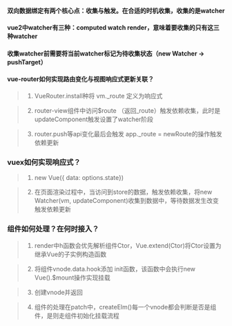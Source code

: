#### 双向数据绑定有两个核心点：收集与触发。在合适的时机收集，收集的是watcher

#### vue2中watcher有三种：computed watch render，意味着要收集的只有这三种watcher

#### 收集watcher前需要将当前watcher标记为待收集状态（new Watcher -> pushTarget）

#### vue-router如何实现路由变化与视图响应式更新关联？
> 1. VueRouter.install种将 vm._route 定义为响应式  

> 2. router-view组件中访问$route （返回_route）触发依赖收集，此时是updateComponent触发设置了watcher阶段  

> 3. router.push等api变化最后会触发 app._route = newRoute的操作触发依赖更新  

### vuex如何实现响应式？

> 1. new Vue({ data: options.state})

> 2. 在页面渲染过程中，当访问到store的数据，触发依赖收集，将new Watcher(vm, updateComponent)收集到数据中，等待数据发生改变触发依赖更新

### 组件如何处理？在何时接入？

> 1. render中h函数会优先解析组件Ctor，Vue.extend(Ctor)将Ctor设置为继承Vue的子实例构造函数

> 2. 将组件vnode.data.hook添加 init函数，该函数中会执行new Vue().$mount操作实现挂载

> 3. 创建vnode并返回

> 4. 组件的处理在patch中，createElm()每一个vnode都会判断是否是组件，是则走组件初始化挂载流程
